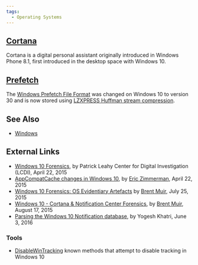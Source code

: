 ```yaml
---
tags:
  - Operating Systems
---
```

## [Cortana](cortana.md)

Cortana is a digital personal assistant originally introduced in Windows
Phone 8.1, first introduced in the desktop space with Windows 10.

## [Prefetch](prefetch.md)

The [Windows Prefetch File
Format](windows_prefetch_file_format.md) was changed on Windows
10 to version 30 and is now stored using [LZXPRESS Huffman stream
compression](compression.md).

## See Also

- [Windows](windows.md)

## External Links

- [Windows 10 Forensics](https://www.champlain.edu/Documents/LCDI/Windows%2010%20Forensics.pdf),
  by Patrick Leahy Center for Digital Investigation (LCDI), April 22,
  2015
- [AppCompatCache changes in Windows 10](https://binaryforay.blogspot.com/2015/04/appcompatcache-changes-in-windows-10.html),
  by [Eric Zimmerman](eric_zimmerman.md), April 22, 2015
- [Windows 10 Forensics: OS Evidentiary Artefacts](https://www.slideshare.net/bsmuir/windows-10-forensics-os-evidentiary-artefacts)
  by [Brent Muir](brent_muir.md), July 25, 2015
- [Windows 10 - Cortana & Notification Center Forensics](http://bsmuir.kinja.com/windows-10-cortana-notification-center-forenics-1724511442),
  by [Brent Muir](brent_muir.md), August 17, 2015
- [Parsing the Windows 10 Notification database](http://www.swiftforensics.com/2016/06/prasing-windows-10-notification-database.html),
  by Yogesh Khatri, June 3, 2016

### Tools

- [DisableWinTracking](https://github.com/10se1ucgo/DisableWinTracking)
  known methods that attempt to disable tracking in Windows 10
